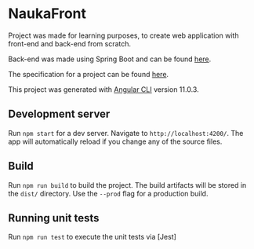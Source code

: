 # NaukaFront

Project was made for learning purposes, to create web application with front-end and back-end from scratch.

Back-end was made using Spring Boot and can be found [here](https://github.com/Explodey54/spring-test-task-nauka-back).

The specification for a project can be found [here](https://drive.google.com/file/d/1cbUD3ID1yyHJES9KQH12L_wGhKTn6Jrg/view).

This project was generated with [Angular CLI](https://github.com/angular/angular-cli) version 11.0.3.

## Development server

Run `npm start` for a dev server. Navigate to `http://localhost:4200/`. The app will automatically reload if you change any of the source files.

## Build

Run `npm run build` to build the project. The build artifacts will be stored in the `dist/` directory. Use the `--prod` flag for a production build.

## Running unit tests

Run `npm run test` to execute the unit tests via [Jest]
